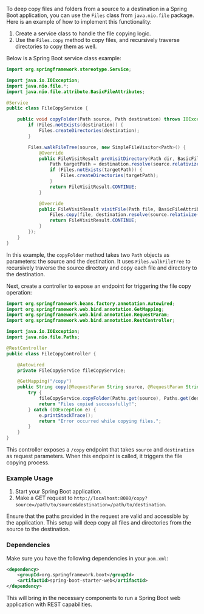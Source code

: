 To deep copy files and folders from a source to a destination in a Spring Boot application, you can use the `Files` class from `java.nio.file` package. Here is an example of how to implement this functionality:

1. Create a service class to handle the file copying logic.
2. Use the `Files.copy` method to copy files, and recursively traverse directories to copy them as well.

Below is a Spring Boot service class example:

```java
import org.springframework.stereotype.Service;

import java.io.IOException;
import java.nio.file.*;
import java.nio.file.attribute.BasicFileAttributes;

@Service
public class FileCopyService {

    public void copyFolder(Path source, Path destination) throws IOException {
        if (Files.notExists(destination)) {
            Files.createDirectories(destination);
        }

        Files.walkFileTree(source, new SimpleFileVisitor<Path>() {
            @Override
            public FileVisitResult preVisitDirectory(Path dir, BasicFileAttributes attrs) throws IOException {
                Path targetPath = destination.resolve(source.relativize(dir));
                if (Files.notExists(targetPath)) {
                    Files.createDirectories(targetPath);
                }
                return FileVisitResult.CONTINUE;
            }

            @Override
            public FileVisitResult visitFile(Path file, BasicFileAttributes attrs) throws IOException {
                Files.copy(file, destination.resolve(source.relativize(file)), StandardCopyOption.REPLACE_EXISTING);
                return FileVisitResult.CONTINUE;
            }
        });
    }
}
```

In this example, the `copyFolder` method takes two `Path` objects as parameters: the source and the destination. It uses `Files.walkFileTree` to recursively traverse the source directory and copy each file and directory to the destination.

Next, create a controller to expose an endpoint for triggering the file copy operation:

```java
import org.springframework.beans.factory.annotation.Autowired;
import org.springframework.web.bind.annotation.GetMapping;
import org.springframework.web.bind.annotation.RequestParam;
import org.springframework.web.bind.annotation.RestController;

import java.io.IOException;
import java.nio.file.Paths;

@RestController
public class FileCopyController {

    @Autowired
    private FileCopyService fileCopyService;

    @GetMapping("/copy")
    public String copy(@RequestParam String source, @RequestParam String destination) {
        try {
            fileCopyService.copyFolder(Paths.get(source), Paths.get(destination));
            return "Files copied successfully!";
        } catch (IOException e) {
            e.printStackTrace();
            return "Error occurred while copying files.";
        }
    }
}
```

This controller exposes a `/copy` endpoint that takes `source` and `destination` as request parameters. When this endpoint is called, it triggers the file copying process.

### Example Usage

1. Start your Spring Boot application.
2. Make a GET request to `http://localhost:8080/copy?source=/path/to/source&destination=/path/to/destination`.

Ensure that the paths provided in the request are valid and accessible by the application. This setup will deep copy all files and directories from the source to the destination.

### Dependencies

Make sure you have the following dependencies in your `pom.xml`:

```xml
<dependency>
    <groupId>org.springframework.boot</groupId>
    <artifactId>spring-boot-starter-web</artifactId>
</dependency>
```

This will bring in the necessary components to run a Spring Boot web application with REST capabilities.
